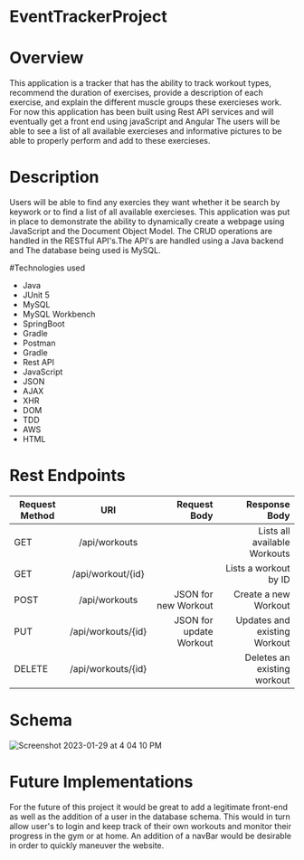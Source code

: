 # EventTrackerProject

# Overview
This application is a tracker that has the ability to track workout types, recommend the duration of exercises, provide a description of each exercise, and explain the different muscle groups these exercieses work. For now this application has been built using Rest API services and will eventually get a front end using javaScript and Angular The users will be able to see a list of all available exercieses and informative pictures to be able to properly perform and add to these exercieses.

# Description
Users will be able to find any exercies they want whether it be search by keywork or to find a list of all available exercieses. This application was put in place to demonstrate the ability to dynamically create a webpage using JavaScript and the Document Object Model. The CRUD operations are handled in the RESTful API's.The API's are handled using a Java backend and The database being used is MySQL.

#Technologies used
- Java
- JUnit 5
- MySQL
- MySQL Workbench
- SpringBoot
- Gradle
- Postman
- Gradle
- Rest API
- JavaScript
- JSON
- AJAX
- XHR
- DOM
- TDD
- AWS
- HTML
# Rest Endpoints
| Request Method| URI           | Request Body | Response Body                      |
| ------------- |:-------------:| ------------:| ----------------------------------:|
| GET           | /api/workouts |              | Lists all available Workouts       |                  
| GET           | /api/workout/{id}|           | Lists a workout by ID              |
| POST          | /api/workouts | JSON for new Workout| Create a new Workout        |
| PUT           | /api/workouts/{id}| JSON for update Workout| Updates and existing Workout |
| DELETE        | /api/workouts/{id}|          | Deletes an existing workout        |

# Schema

![Screenshot 2023-01-29 at 4 04 10 PM](https://user-images.githubusercontent.com/103699625/215360917-340137cb-50b9-414d-8380-94c6a073eeea.png)

# Future Implementations
For the future of this project it would be great to add a legitimate front-end as well as the addition of a user in the database schema. This would in turn allow user's to login and keep track of their own workouts and monitor their progress in the gym or at home. An addition of a navBar would be desirable in order to quickly maneuver the website.




